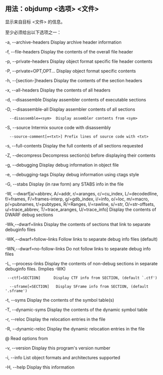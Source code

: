 ## 用法：objdump <选项> <文件>

 显示来自目标 <文件> 的信息。

 至少必须给出以下选项之一：

  -a, --archive-headers    Display archive header information

  -f, --file-headers       Display the contents of the overall file header

  -p, --private-headers    Display object format specific file header contents

  -P, --private=OPT,OPT... Display object format specific contents

  -h, --[section-]headers  Display the contents of the section headers

  -x, --all-headers        Display the contents of all headers

  -d, --disassemble        Display assembler contents of executable sections

  -D, --disassemble-all    Display assembler contents of all sections

      --disassemble=<sym>  Display assembler contents from <sym>

  -S, --source             Intermix source code with disassembly

      --source-comment[=<txt>] Prefix lines of source code with <txt>

  -s, --full-contents      Display the full contents of all sections requested

  -Z, --decompress         Decompress section(s) before displaying their contents

  -g, --debugging          Display debug information in object file

  -e, --debugging-tags     Display debug information using ctags style

  -G, --stabs              Display (in raw form) any STABS info in the file

  -W, --dwarf[a/=abbrev, A/=addr, r/=aranges, c/=cu_index, L/=decodedline,
              f/=frames, F/=frames-interp, g/=gdb_index, i/=info, o/=loc,
              m/=macro, p/=pubnames, t/=pubtypes, R/=Ranges, l/=rawline,
              s/=str, O/=str-offsets, u/=trace_abbrev, T/=trace_aranges,
              U/=trace_info]
                           Display the contents of DWARF debug sections

  -Wk,--dwarf=links        Display the contents of sections that link to
                            separate debuginfo files

  -WK,--dwarf=follow-links
                           Follow links to separate debug info files (default)

  -WN,--dwarf=no-follow-links
                           Do not follow links to separate debug info files

  -L, --process-links      Display the contents of non-debug sections in
                            separate debuginfo files.  (Implies -WK)

     --ctf[=SECTION]      Display CTF info from SECTION, (default `.ctf')

      --sframe[=SECTION]   Display SFrame info from SECTION, (default '.sframe')

  -t, --syms               Display the contents of the symbol table(s)

  -T, --dynamic-syms       Display the contents of the dynamic symbol table

  -r, --reloc              Display the relocation entries in the file

  -R, --dynamic-reloc      Display the dynamic relocation entries in the file

  @<file>                  Read options from <file>

  -v, --version            Display this program's version number

  -i, --info               List object formats and architectures supported

  -H, --help               Display this information
